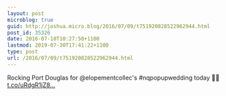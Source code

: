 ```yaml
---
layout: post
microblog: true
guid: http://joshua.micro.blog/2016/07/09/t751920828522962944.html
post_id: 35326
date: 2016-07-10T10:27:50+1100
lastmod: 2019-07-30T17:41:22+1100
type: post
url: /2016/07/09/t751920828522962944.html
---
```

Rocking Port Douglas for @elopementcollec's #nqpopupwedding today 👌🏼 [t.co/uRdgR1jZ8...](https://t.co/uRdgR1jZ83)
